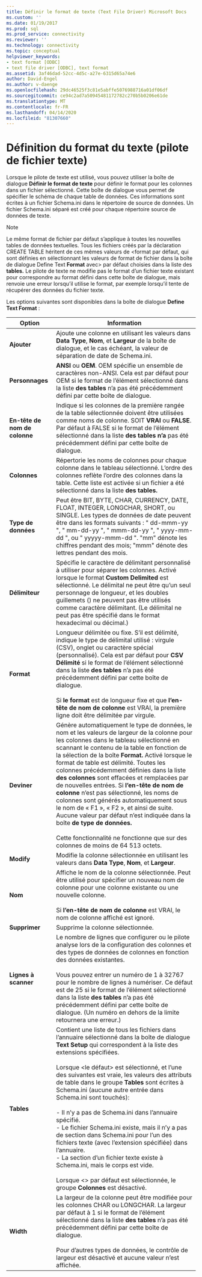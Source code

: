 ```yaml
---
title: Définir le format de texte (Text File Driver) Microsoft Docs
ms.custom: ''
ms.date: 01/19/2017
ms.prod: sql
ms.prod_service: connectivity
ms.reviewer: ''
ms.technology: connectivity
ms.topic: conceptual
helpviewer_keywords:
- text format [ODBC]
- text file driver [ODBC], text format
ms.assetid: 3af46dad-52cc-4d5c-a27e-6315d65a74e6
author: David-Engel
ms.author: v-daenge
ms.openlocfilehash: 29dc46525f3c81e5abffe5076988716a01df06df
ms.sourcegitcommit: ce94c2ad7a50945481172782c270b5b0206e61de
ms.translationtype: MT
ms.contentlocale: fr-FR
ms.lasthandoff: 04/14/2020
ms.locfileid: "81307660"
---
```

# <a name="defining-text-format-text-file-driver"></a>Définition du format du texte (pilote de fichier texte)
Lorsque le pilote de texte est utilisé, vous pouvez utiliser la boîte de dialogue **Définir le format de texte** pour définir le format pour les colonnes dans un fichier sélectionné. Cette boîte de dialogue vous permet de spécifier le schéma de chaque table de données. Ces informations sont écrites à un fichier Schema.ini dans le répertoire de source de données. Un fichier Schema.ini séparé est créé pour chaque répertoire source de données de texte.  
  
> [!NOTE]  
>  Le même format de fichier par défaut s’applique à toutes les nouvelles tables de données textuelles. Tous les fichiers créés par la déclaration CREATE TABLE héritent de ces mêmes valeurs de \<format par défaut, qui sont définies en sélectionnant les valeurs de format de fichier dans la boîte de dialogue Define Text **Format** avec> par défaut choisies dans la liste des **tables.** Le pilote de texte ne modifie pas le format d’un fichier texte existant pour correspondre au format défini dans cette boîte de dialogue, mais renvoie une erreur lorsqu’il utilise le format, par exemple lorsqu’il tente de récupérer des données du fichier texte.  
  
 Les options suivantes sont disponibles dans la boîte de dialogue **Define Text Format** :  
  
|Option|Information|  
|------------|-----------------|  
|**Ajouter**|Ajoute une colonne en utilisant les valeurs dans **Data Type**, **Nom**, et **Largeur** de la boîte de dialogue, et le cas échéant, la valeur de séparation de date de Schema.ini.|  
|**Personnages**|**ANSI** ou **OEM**. OEM spécifie un ensemble de caractères non-ANSI. Cela est par défaut pour OEM si le format de l’élément sélectionné dans la liste **des tables** n’a pas été précédemment défini par cette boîte de dialogue.|  
|**En-tête de nom de colonne**|Indique si les colonnes de la première rangée de la table sélectionnée doivent être utilisées comme noms de colonne. SOIT **VRAI** ou **FALSE**. Par défaut à FALSE si le format de l’élément sélectionné dans la liste **des tables n’a** pas été précédemment défini par cette boîte de dialogue.|  
|**Colonnes**|Répertorie les noms de colonnes pour chaque colonne dans le tableau sélectionné. L’ordre des colonnes reflète l’ordre des colonnes dans la table. Cette liste est activée si un fichier a été sélectionné dans la liste **des tables.**|  
|**Type de données**|Peut être BIT, BYTE, CHAR, CURRENCY, DATE, FLOAT, INTEGER, LONGCHAR, SHORT, ou SINGLE. Les types de données de date peuvent être dans les formats suivants : " dd-mmm-yy ", " mm-dd-yy ", " mmm-dd-yy ", " yyyy-mm-dd ", ou " yyyyy-mmm-dd ". "mm" dénote les chiffres pendant des mois; "mmm" dénote des lettres pendant des mois.|  
|**Délimiteur**|Spécifie le caractère de délimitant personnalisé à utiliser pour séparer les colonnes. Activé lorsque le format **Custom Delimited** est sélectionné. Le délimital ne peut être qu’un seul personnage de longueur, et les doubles guillemets () ne peuvent pas être utilisés comme caractère délimitant. (Le délimital ne peut pas être spécifié dans le format hexadecimal ou décimal.)|  
|**Format**|Longueur délimitée ou fixe. S’il est délimité, indique le type de délimital utilisé : virgule (CSV), onglet ou caractère spécial (personnalisé). Cela est par défaut pour **CSV Délimité** si le format de l’élément sélectionné dans la liste **des tables** n’a pas été précédemment défini par cette boîte de dialogue.<br /><br /> Si **le format** est de longueur fixe et que **l’en-tête de nom de colonne** est VRAI, la première ligne doit être délimitée par virgule.|  
|**Deviner**|Génère automatiquement le type de données, le nom et les valeurs de largeur de la colonne pour les colonnes dans le tableau sélectionné en scannant le contenu de la table en fonction de la sélection de la boîte **Format.** Activé lorsque le format de table est délimité. Toutes les colonnes précédemment définies dans la liste **des colonnes** sont effacées et remplacées par de nouvelles entrées. Si **l’en-tête de nom de colonne** n’est pas sélectionné, les noms de colonnes sont générés automatiquement sous le nom de « F1 », « F2 », et ainsi de suite. Aucune valeur par défaut n’est indiquée dans la boîte **de type de données.**<br /><br /> Cette fonctionnalité ne fonctionne que sur des colonnes de moins de 64 513 octets.|  
|**Modify**|Modifie la colonne sélectionnée en utilisant les valeurs dans **Data Type**, **Nom**, et **Largeur**.|  
|**Nom**|Affiche le nom de la colonne sélectionnée. Peut être utilisé pour spécifier un nouveau nom de colonne pour une colonne existante ou une nouvelle colonne.<br /><br /> Si **l’en-tête de nom de colonne** est VRAI, le nom de colonne affiché est ignoré.|  
|**Supprimer**|Supprime la colonne sélectionnée.|  
|**Lignes à scanner**|Le nombre de lignes que configurer ou le pilote analyse lors de la configuration des colonnes et des types de données de colonnes en fonction des données existantes.<br /><br /> Vous pouvez entrer un numéro de 1 à 32767 pour le nombre de lignes à numériser. Ce défaut est de 25 si le format de l’élément sélectionné dans la liste **des tables** n’a pas été précédemment défini par cette boîte de dialogue. (Un numéro en dehors de la limite retournera une erreur.)|  
|**Tables**|Contient une liste de tous les fichiers dans l’annuaire sélectionné dans la boîte de dialogue **Text Setup** qui correspondent à la liste des extensions spécifiées.<br /><br /> Lorsque \<le défaut> est sélectionné, et l’une des suivantes est vraie, les valeurs des attributs de table dans le groupe **Tables** sont écrites à Schema.ini (aucune autre entrée dans Schema.ini sont touchés):<br /><br /> - Il n’y a pas de Schema.ini dans l’annuaire spécifié.<br />- Le fichier Schema.ini existe, mais il n’y a pas de section dans Schema.ini pour l’un des fichiers texte (avec l’extension spécifiée) dans l’annuaire.<br />- La section d’un fichier texte existe à Schema.ini, mais le corps est vide.<br /><br /> Lorsque \<> par défaut est sélectionnée, le groupe **Colonnes** est désactivé.|  
|**Width**|La largeur de la colonne peut être modifiée pour les colonnes CHAR ou LONGCHAR. La largeur par défaut à 1 si le format de l’élément sélectionné dans la liste **des tables** n’a pas été précédemment défini par cette boîte de dialogue.<br /><br /> Pour d’autres types de données, le contrôle de largeur est désactivé et aucune valeur n’est affichée.|
